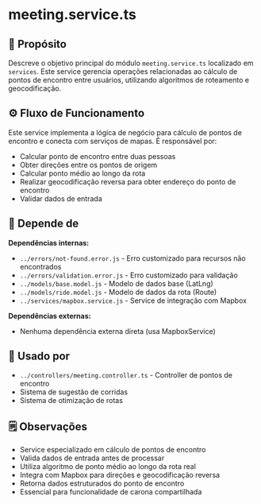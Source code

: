# meeting.service.ts

## 📘 Propósito
Descreve o objetivo principal do módulo `meeting.service.ts` localizado em `services`. Este service gerencia operações relacionadas ao cálculo de pontos de encontro entre usuários, utilizando algoritmos de roteamento e geocodificação.

## ⚙️ Fluxo de Funcionamento
Este service implementa a lógica de negócio para cálculo de pontos de encontro e conecta com serviços de mapas. É responsável por:
- Calcular ponto de encontro entre duas pessoas
- Obter direções entre os pontos de origem
- Calcular ponto médio ao longo da rota
- Realizar geocodificação reversa para obter endereço do ponto de encontro
- Validar dados de entrada

## 🔗 Depende de
**Dependências internas:**
- `../errors/not-found.error.js` - Erro customizado para recursos não encontrados
- `../errors/validation.error.js` - Erro customizado para validação
- `../models/base.model.js` - Modelo de dados base (LatLng)
- `../models/ride.model.js` - Modelo de dados da rota (Route)
- `../services/mapbox.service.js` - Service de integração com Mapbox

**Dependências externas:**
- Nenhuma dependência externa direta (usa MapboxService)

## 🧩 Usado por
- `../controllers/meeting.controller.ts` - Controller de pontos de encontro
- Sistema de sugestão de corridas
- Sistema de otimização de rotas

## 🗒️ Observações
- Service especializado em cálculo de pontos de encontro
- Valida dados de entrada antes de processar
- Utiliza algoritmo de ponto médio ao longo da rota real
- Integra com Mapbox para direções e geocodificação reversa
- Retorna dados estruturados do ponto de encontro
- Essencial para funcionalidade de carona compartilhada
